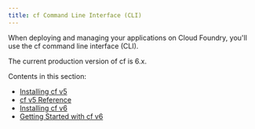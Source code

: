 ```yaml
---
title: cf Command Line Interface (CLI)
---
```


When deploying and managing your applications on Cloud Foundry, you'll use the cf command line interface (CLI).

The current production version of cf is 6.x.

Contents in this section:

* [Installing cf v5](./install-ruby-cli.html)
* [cf v5 Reference](./cf.html)
* [Installing cf v6](./install-go-cli.html)
* [Getting Started with cf v6](./whats-new-v6.html)
